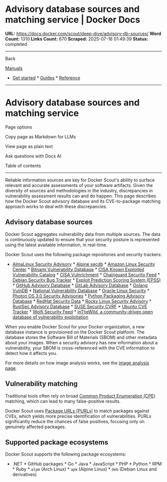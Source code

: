 # Advisory database sources and matching service | Docker Docs

**URL:** https://docs.docker.com/scout/deep-dive/advisory-db-sources/
**Word Count:** 1310
**Links Count:** 670
**Scraped:** 2025-07-16 01:49:39
**Status:** completed

---

Back

[Manuals](https://docs.docker.com/manuals/)

  * [Get started](https://docs.docker.com/get-started/)   * [Guides](https://docs.docker.com/guides/)   * [Reference](https://docs.docker.com/reference/)

* * *

# Advisory database sources and matching service

Page options

Copy page as Markdown for LLMs

View page as plain text

Ask questions with Docs AI

Table of contents

* * *

Reliable information sources are key for Docker Scout's ability to surface relevant and accurate assessments of your software artifacts. Given the diversity of sources and methodologies in the industry, discrepancies in vulnerability assessment results can and do happen. This page describes how the Docker Scout advisory database and its CVE-to-package matching approach works to deal with these discrepancies.

## Advisory database sources

Docker Scout aggregates vulnerability data from multiple sources. The data is continuously updated to ensure that your security posture is represented using the latest available information, in real-time.

Docker Scout uses the following package repositories and security trackers:

  * [AlmaLinux Security Advisory](https://errata.almalinux.org/)   * [Alpine secdb](https://secdb.alpinelinux.org/)   * [Amazon Linux Security Center](https://alas.aws.amazon.com/)   * [Bitnami Vulnerability Database](https://github.com/bitnami/vulndb)   * [CISA Known Exploited Vulnerability Catalog](https://www.cisa.gov/known-exploited-vulnerabilities-catalog)   * [CISA Vulnrichment](https://github.com/cisagov/vulnrichment)   * [Chainguard Security Feed](https://packages.cgr.dev/chainguard/osv/all.json)   * [Debian Security Bug Tracker](https://security-tracker.debian.org/tracker/)   * [Exploit Prediction Scoring System \(EPSS\)](https://api.first.org/epss/)   * [GitHub Advisory Database](https://github.com/advisories/)   * [GitLab Advisory Database](https://gitlab.com/gitlab-org/advisories-community/)   * [Golang VulnDB](https://github.com/golang/vulndb)   * [National Vulnerability Database](https://nvd.nist.gov/)   * [Oracle Linux Security](https://linux.oracle.com/security/)   * [Photon OS 3.0 Security Advisories](https://github.com/vmware/photon/wiki/Security-Updates-3)   * [Python Packaging Advisory Database](https://github.com/pypa/advisory-database)   * [RedHat Security Data](https://www.redhat.com/security/data/metrics/)   * [Rocky Linux Security Advisory](https://errata.rockylinux.org/)   * [RustSec Advisory Database](https://github.com/rustsec/advisory-db)   * [SUSE Security CVRF](http://ftp.suse.com/pub/projects/security/cvrf/)   * [Ubuntu CVE Tracker](https://people.canonical.com/~ubuntu-security/cve/)   * [Wolfi Security Feed](https://packages.wolfi.dev/os/security.json)   * [inTheWild, a community-driven open database of vulnerability exploitation](https://github.com/gmatuz/inthewilddb)

When you enable Docker Scout for your Docker organization, a new database instance is provisioned on the Docker Scout platform. The database stores the Software Bill of Materials \(SBOM\) and other metadata about your images. When a security advisory has new information about a vulnerability, your SBOM is cross-referenced with the CVE information to detect how it affects you.

For more details on how image analysis works, see the [image analysis page](https://docs.docker.com/scout/explore/analysis/).

## Vulnerability matching

Traditional tools often rely on broad [Common Product Enumeration \(CPE\)](https://en.wikipedia.org/wiki/Common_Platform_Enumeration) matching, which can lead to many false-positive results.

Docker Scout uses [Package URLs \(PURLs\)](https://github.com/package-url/purl-spec) to match packages against CVEs, which yields more precise identification of vulnerabilities. PURLs significantly reduce the chances of false positives, focusing only on genuinely affected packages.

## Supported package ecosystems

Docker Scout supports the following package ecosystems:

  * .NET   * GitHub packages   * Go   * Java   * JavaScript   * PHP   * Python   * RPM   * Ruby   * `alpm` \(Arch Linux\)   * `apk` \(Alpine Linux\)   * `deb` \(Debian Linux and derivatives\)